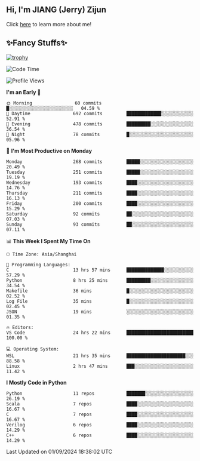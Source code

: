 ## Hi, I'm JIANG (Jerry) Zijun

Click [here](https://jzjerry.github.io/about/) to learn more about me!

## ✨Fancy Stuffs✨
[![trophy](https://github-profile-trophy.vercel.app/?username=jzjerry&theme=onedark)](https://github.com/ryo-ma/github-profile-trophy)
<!--START_SECTION:waka-->
![Code Time](http://img.shields.io/badge/Code%20Time-620%20hrs%2044%20mins-blue)

![Profile Views](http://img.shields.io/badge/Profile%20Views-0-blue)

**I'm an Early 🐤** 

```text
🌞 Morning                60 commits          █░░░░░░░░░░░░░░░░░░░░░░░░   04.59 % 
🌆 Daytime                692 commits         █████████████░░░░░░░░░░░░   52.91 % 
🌃 Evening                478 commits         █████████░░░░░░░░░░░░░░░░   36.54 % 
🌙 Night                  78 commits          █░░░░░░░░░░░░░░░░░░░░░░░░   05.96 % 
```
📅 **I'm Most Productive on Monday** 

```text
Monday                   268 commits         █████░░░░░░░░░░░░░░░░░░░░   20.49 % 
Tuesday                  251 commits         █████░░░░░░░░░░░░░░░░░░░░   19.19 % 
Wednesday                193 commits         ████░░░░░░░░░░░░░░░░░░░░░   14.76 % 
Thursday                 211 commits         ████░░░░░░░░░░░░░░░░░░░░░   16.13 % 
Friday                   200 commits         ████░░░░░░░░░░░░░░░░░░░░░   15.29 % 
Saturday                 92 commits          ██░░░░░░░░░░░░░░░░░░░░░░░   07.03 % 
Sunday                   93 commits          ██░░░░░░░░░░░░░░░░░░░░░░░   07.11 % 
```


📊 **This Week I Spent My Time On** 

```text
🕑︎ Time Zone: Asia/Shanghai

💬 Programming Languages: 
C                        13 hrs 57 mins      ██████████████░░░░░░░░░░░   57.29 % 
Python                   8 hrs 25 mins       █████████░░░░░░░░░░░░░░░░   34.54 % 
Makefile                 36 mins             █░░░░░░░░░░░░░░░░░░░░░░░░   02.52 % 
Log File                 35 mins             █░░░░░░░░░░░░░░░░░░░░░░░░   02.45 % 
JSON                     19 mins             ░░░░░░░░░░░░░░░░░░░░░░░░░   01.35 % 

🔥 Editors: 
VS Code                  24 hrs 22 mins      █████████████████████████   100.00 % 

💻 Operating System: 
WSL                      21 hrs 35 mins      ██████████████████████░░░   88.58 % 
Linux                    2 hrs 47 mins       ███░░░░░░░░░░░░░░░░░░░░░░   11.42 % 
```

**I Mostly Code in Python** 

```text
Python                   11 repos            ███████░░░░░░░░░░░░░░░░░░   26.19 % 
Scala                    7 repos             ████░░░░░░░░░░░░░░░░░░░░░   16.67 % 
C                        7 repos             ████░░░░░░░░░░░░░░░░░░░░░   16.67 % 
Verilog                  6 repos             ████░░░░░░░░░░░░░░░░░░░░░   14.29 % 
C++                      6 repos             ████░░░░░░░░░░░░░░░░░░░░░   14.29 % 
```




 Last Updated on 01/09/2024 18:38:02 UTC
<!--END_SECTION:waka-->
